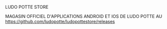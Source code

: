 LUDO POTTE STORE

MAGASIN OFFICIEL D'APPLICATIONS ANDROID ET IOS DE LUDO POTTE AU https://github.com/ludopotte/ludopottestore/releases
